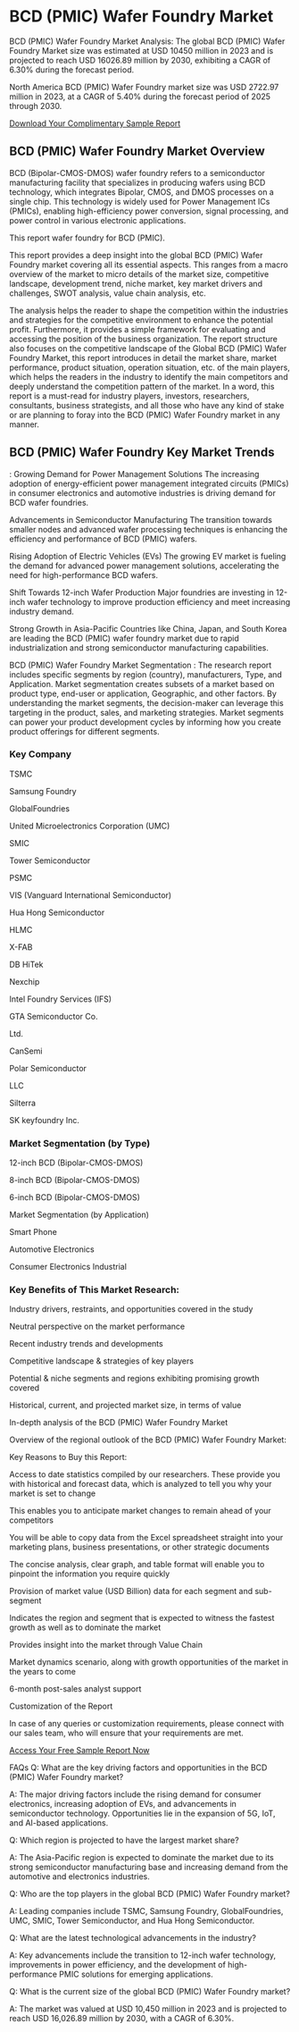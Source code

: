 <H1>BCD (PMIC) Wafer Foundry Market</H1>
BCD (PMIC) Wafer Foundry Market Analysis:
The global BCD (PMIC) Wafer Foundry Market size was estimated at USD 10450 million in 2023 and is projected to reach USD 16026.89 million by 2030, exhibiting a CAGR of 6.30% during the forecast period.

North America BCD (PMIC) Wafer Foundry market size was USD 2722.97 million in 2023, at a CAGR of 5.40% during the forecast period of 2025 through 2030.

[Download Your Complimentary Sample Report](https://semiconductorinsight.com/report/bcd-pmic-wafer-foundry-market/)

<H2>BCD (PMIC) Wafer Foundry Market Overview </H2>
BCD (Bipolar-CMOS-DMOS) wafer foundry refers to a semiconductor manufacturing facility that specializes in producing wafers using BCD technology, which integrates Bipolar, CMOS, and DMOS processes on a single chip. This technology is widely used for Power Management ICs (PMICs), enabling high-efficiency power conversion, signal processing, and power control in various electronic applications.

This report wafer foundry for BCD (PMIC).

This report provides a deep insight into the global BCD (PMIC) Wafer Foundry market covering all its essential aspects. This ranges from a macro overview of the market to micro details of the market size, competitive landscape, development trend, niche market, key market drivers and challenges, SWOT analysis, value chain analysis, etc.

The analysis helps the reader to shape the competition within the industries and strategies for the competitive environment to enhance the potential profit. Furthermore, it provides a simple framework for evaluating and accessing the position of the business organization. The report structure also focuses on the competitive landscape of the Global BCD (PMIC) Wafer Foundry Market, this report introduces in detail the market share, market performance, product situation, operation situation, etc. of the main players, which helps the readers in the industry to identify the main competitors and deeply understand the competition pattern of the market.
In a word, this report is a must-read for industry players, investors, researchers, consultants, business strategists, and all those who have any kind of stake or are planning to foray into the BCD (PMIC) Wafer Foundry market in any manner.

<H2>BCD (PMIC) Wafer Foundry Key Market Trends </H2>  :
Growing Demand for Power Management Solutions
The increasing adoption of energy-efficient power management integrated circuits (PMICs) in consumer electronics and automotive industries is driving demand for BCD wafer foundries.

Advancements in Semiconductor Manufacturing
The transition towards smaller nodes and advanced wafer processing techniques is enhancing the efficiency and performance of BCD (PMIC) wafers.

Rising Adoption of Electric Vehicles (EVs)
The growing EV market is fueling the demand for advanced power management solutions, accelerating the need for high-performance BCD wafers.

Shift Towards 12-inch Wafer Production
Major foundries are investing in 12-inch wafer technology to improve production efficiency and meet increasing industry demand.

Strong Growth in Asia-Pacific
Countries like China, Japan, and South Korea are leading the BCD (PMIC) wafer foundry market due to rapid industrialization and strong semiconductor manufacturing capabilities.

BCD (PMIC) Wafer Foundry Market Segmentation :
The research report includes specific segments by region (country), manufacturers, Type, and Application. Market segmentation creates subsets of a market based on product type, end-user or application, Geographic, and other factors. By understanding the market segments, the decision-maker can leverage this targeting in the product, sales, and marketing strategies. Market segments can power your product development cycles by informing how you create product offerings for different segments.
<H3>Key Company </H3>

TSMC

Samsung Foundry

GlobalFoundries

United Microelectronics Corporation (UMC)

SMIC

Tower Semiconductor

PSMC

VIS (Vanguard International Semiconductor)

Hua Hong Semiconductor

HLMC

X-FAB

DB HiTek

Nexchip

Intel Foundry Services (IFS)

GTA Semiconductor Co.

Ltd.

CanSemi

Polar Semiconductor

LLC

Silterra

SK keyfoundry Inc.

<H3>Market Segmentation (by Type) </H3>



12-inch BCD (Bipolar-CMOS-DMOS)

8-inch BCD (Bipolar-CMOS-DMOS)

6-inch BCD (Bipolar-CMOS-DMOS)

Market Segmentation (by Application)

Smart Phone

Automotive Electronics

Consumer Electronics
Industrial

<H3>Key Benefits of This Market Research: </H3>

Industry drivers, restraints, and opportunities covered in the study

Neutral perspective on the market performance

Recent industry trends and developments

Competitive landscape & strategies of key players

Potential & niche segments and regions exhibiting promising growth covered

Historical, current, and projected market size, in terms of value

In-depth analysis of the BCD (PMIC) Wafer Foundry Market

Overview of the regional outlook of the BCD (PMIC) Wafer Foundry Market:

Key Reasons to Buy this Report:

Access to date statistics compiled by our researchers. These provide you with historical and forecast data, which is analyzed to tell you why your market is set to change

This enables you to anticipate market changes to remain ahead of your competitors

You will be able to copy data from the Excel spreadsheet straight into your marketing plans, business presentations, or other strategic documents

The concise analysis, clear graph, and table format will enable you to pinpoint the information you require quickly

Provision of market value (USD Billion) data for each segment and sub-segment

Indicates the region and segment that is expected to witness the fastest growth as well as to dominate the market

Provides insight into the market through Value Chain

Market dynamics scenario, along with growth opportunities of the market in the years to come

6-month post-sales analyst support

Customization of the Report

In case of any queries or customization requirements, please connect with our sales team, who will ensure that your requirements are met.

[Access Your Free Sample Report Now](https://semiconductorinsight.com/report/bcd-pmic-wafer-foundry-market/)

FAQs
Q: What are the key driving factors and opportunities in the BCD (PMIC) Wafer Foundry market?

A: The major driving factors include the rising demand for consumer electronics, increasing adoption of EVs, and advancements in semiconductor technology. Opportunities lie in the expansion of 5G, IoT, and AI-based applications.


Q: Which region is projected to have the largest market share?

A: The Asia-Pacific region is expected to dominate the market due to its strong semiconductor manufacturing base and increasing demand from the automotive and electronics industries.


Q: Who are the top players in the global BCD (PMIC) Wafer Foundry market?

A: Leading companies include TSMC, Samsung Foundry, GlobalFoundries, UMC, SMIC, Tower Semiconductor, and Hua Hong Semiconductor.

Q: What are the latest technological advancements in the industry?

A: Key advancements include the transition to 12-inch wafer technology, improvements in power efficiency, and the development of high-performance PMIC solutions for emerging applications.

Q: What is the current size of the global BCD (PMIC) Wafer Foundry market?

A: The market was valued at USD 10,450 million in 2023 and is projected to reach USD 16,026.89 million by 2030, with a CAGR of 6.30%.

